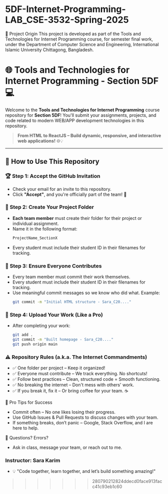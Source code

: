 # 5DF-Internet-Programming-LAB_CSE-3532-Spring-2025
📍 Project Origin This project is developed as part of the Tools and Technologies for Internet Programming course, for semester final work, under the Department of Computer Science and Engineering, International Islamic University Chittagong, Bangladesh.

# 🌐 Tools and Technologies for Internet Programming - Section 5DF 💻  
Welcome to the **Tools and Technologies for Internet Programming** course repository for **Section 5DF**! You'll submit your assignments, projects, and code related to modern WEB/APP development technologies in this repository.

> **From HTML to ReactJS – Build dynamic, responsive, and interactive web applications!** 🌐💡

---

## 📌 How to Use This Repository  

### 🏆 Step 1: Accept the GitHub Invitation  
- Check your email for an invite to this repository.  
- Click **"Accept"**, and you're officially part of the team! 🎉  

### 📂 Step 2: Create Your Project Folder  
- **Each team member** must create their folder for their project or individual assignment.  
- Name it in the following format:  
  ```bash
  ProjectName_SectionX
- Every student must include their student ID in their filenames for tracking.

### 🤝 Step 3: Ensure Everyone Contributes
- Every team member must commit their work themselves.
- Every student must include their student ID in their filenames for tracking.
- Use meaningful commit messages so we know who did what.
Example: 
  ```bash
  git commit -m "Initial HTML structure - Sara_C20...."

### 🚀 Step 4: Upload Your Work (Like a Pro)
- After completing your work:
  ```bash
  git add .
  git commit -m "Built homepage - Sara_C20...."
  git push origin main

### ⚠️ Repository Rules (a.k.a. The Internet Commandments)
- ✅ One folder per project – Keep it organized!
- ✅ Everyone must contribute – We track everything. No shortcuts!
- ✅ Follow best practices – Clean, structured code = Smooth functioning.
- ✅ No breaking the internet – Don't mess with others' work.
- ✅ If you break it, fix it – Or bring coffee for your team. ☕

🚀 Pro Tips for Success
- Commit often – No one likes losing their progress.
- Use GitHub Issues & Pull Requests to discuss changes with your team.
- If something breaks, don’t panic – Google, Stack Overflow, and I are here to help.

📢 Questions? Errors?
- Ask in class, message your team, or reach out to me.

### Instructor: Sara Karim
- 💡 "Code together, learn together, and let’s build something amazing!"
>>>>>>> 280790212824ddecd0face913facc41c93eb1c60
